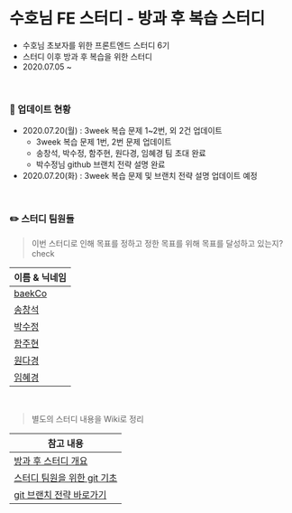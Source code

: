 # 수호님 FE 스터디 - 방과 후 복습 스터디

- 수호님 초보자를 위한 프론트엔드 스터디 6기
- 스터디 이후 방과 후 복습을 위한 스터디
- 2020.07.05 ~

<br>

### 📌 업데이트 현황

- 2020.07.20(월) : 3week 복습 문제 1~2번, 외 2건 업데이트
  - 3week 복습 문제 1번, 2번 문제 업데이트
  -  송창석, 박수정, 함주현, 원다경, 임혜경 팀 초대 완료
  - 박수정님 github 브랜치 전략 설명 완료
- 2020.07.20(화) : 3week 복습 문제 및 브랜치 전략 설명 업데이트 예정

<br>

### ✏️ 스터디 팀원들

> 이번 스터디로 인해 목표를 정하고 정한 목표를 위해 목표를 달성하고 있는지? check

| 이름 & 닉네임                                                       |
| ------------------------------------------------------------------- |
| [baekCo](https://github.com/baekCode)                               |
| [송창석](https://github.com/songcs0329)                             |
| [박수정](https://github.com/twilight92)                             |
| [함주현](https://github.com/orgs/after-study-2020/people/juhyunham) |
| [원다경](https://github.com/won-dk)                                 |
| [임혜경](https://github.com/hklim82)                                |

<br>

> 별도의 스터디 내용을 Wiki로 정리

| 참고 내용                                                                                                                                                                             |
| ------------------------------------------------------------------------------------------------------------------------------------------------------------------------------------- |
| [방과 후 스터디 개요](https://github.com/after-study-2020/basic-study/wiki)                                                                                                           |
| [스터디 팀원을 위한 git 기초](https://github.com/after-study-2020/basic-study/wiki/%EC%8A%A4%ED%84%B0%EB%94%94-%ED%8C%80%EC%9B%90%EC%9D%84-%EC%9C%84%ED%95%9C-git-%EA%B8%B0%EC%B4%88) |
| [git 브랜치 전략 바로가기](https://github.com/after-study-2020/basic-study/wiki/git-%EB%B8%8C%EB%9E%9C%EC%B9%98-%EC%A0%84%EB%9E%B5)                                                   |
